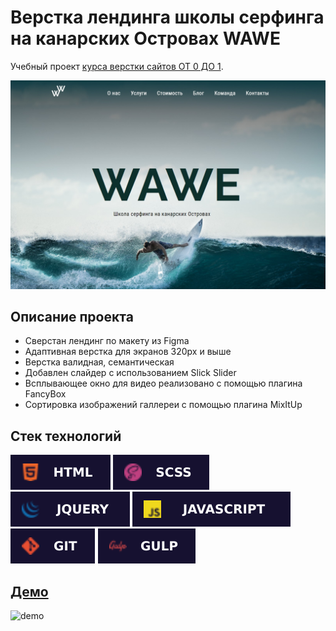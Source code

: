 # Верстка лендинга школы серфинга на канарских Островах WAWE

Учебный проект [курса верстки сайтов ОТ 0 ДО 1](https://from0to1.com.ua/).

![demo](./public/demo.jpg)

## **Описание проекта**

* Сверстан лендинг по макету из Figma
* Адаптивная верстка для экранов 320px и выше
* Верстка валидная, семантическая
* Добавлен слайдер с использованием Slick Slider
* Всплывающее окно для видео реализовано с помощью плагина FancyBox
* Сортировка изображений галлереи с помощью плагина MixItUp

## **Стек технологий**
![HTML](./public/html-badge.svg)
![SCSS](./public/scss-badge.svg)
![JQUERY](./public/jQuery-badge.svg)
![JAVASCRIPT](./public/java-script-badge.svg)
![GIT](./public/git-badge.svg)
![GULP](./public/gulp-badge.svg)

## [**Демо**](https://alekseeva-t-v.github.io/figma-mini-project/)
![demo](./public/demo-gif.gif)